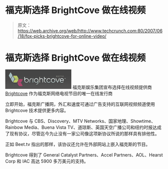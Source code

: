 # 福克斯选择 BrightCove 做在线视频 

> 原文：<https://web.archive.org/web/http://www.techcrunch.com:80/2007/06/18/fox-picks-brightcove-for-online-video/>

# 福克斯选择 BrightCove 做在线视频

[![](img/e806161c627908113514adcaf5b221cf.png)](https://web.archive.org/web/20221203102254/http://www.brightcove.com/) 福克斯娱乐集团宣布选择在线视频提供商 [Brightcove](https://web.archive.org/web/20221203102254/http://www.brightcove.com/) 作为福克斯网络电视节目的唯一在线发行商

立即开始，福克斯广播网，外汇和速度可通过广告支持的互联网视频频道使用 Brightcove 技术提供更多内容。

Brightcove 与 CBS、Discovery、MTV Networks、国家地理、Showtime、Rainbow Media、Buena Vista TV、道琼斯、英国天空广播公司和纽约时报达成了现有协议，尽管迄今为止没有一家公司像这项新协议所说的那样具有排他性。

正如 Beet.tv 指出的那样，该协议还允许在外部网站上嵌入福克斯的节目。

Brightcove 得到了 General Catalyst Partners、Accel Partners、AOL、Hearst Corp 和 IAC 高达 5900 多万美元的支持。